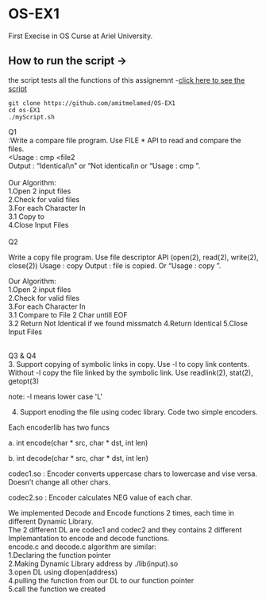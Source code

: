 
# OS-EX1
First Execise in OS Curse at Ariel University.<br />

## How to run the script ->  
the script tests all the functions of this assignemnt -[click here to see the script](https://github.com/amitmelamed/OS-EX1/blob/main/myScript.sh)
```
git clone https://github.com/amitmelamed/OS-EX1
cd os-EX1
./myScript.sh
```
Q1<br />
:Write a compare file program. Use FILE * API to read and compare the files.<br />
<Usage : cmp <file1> <file2<br />
Output : “Identical\n” or “Not identical\n or “Usage : cmp <file1> <file2>”. <br />
  <br />
Our Algorithm:<br />
  1.Open 2 input files<br />
  2.Check for valid files<br />
  3.For each Character In <file1><br />
  3.1 Copy to <file2><br />
  4.Close Input Files<br />
  <br />
 Q2<br />
  
  Write a copy file program. Use file descriptor API (open(2), read(2), write(2), close(2)) 
Usage : copy <file1><file2>
Output : file is copied. Or “Usage : copy <file1> <file2>”.
  
  Our Algorithm:<br />
  1.Open 2 input files<br />
  2.Check for valid files<br />
  3.For each Character In <file1><br />
  3.1 Compare to File 2 Char untill EOF <file2><br />
  3.2 Return Not Identical if we found missmatch
  4.Return Identical
  5.Close Input Files<br />
  <br />
  
 Q3 & Q4<br />
  3.	Support copying of symbolic links in copy. Use -l to copy link contents. Without -l copy the file linked by the symbolic link. Use readlink(2), stat(2), getopt(3)

note: -l means lower case 'L'

4.	Support enoding the file using codec library. Code two simple encoders.

Each encoderlib has two funcs 

a.	int encode(char * src, char * dst, int len)

b.	int decode(char * src, char * dst, int len)

codec1.so : Encoder converts uppercase chars to lowercase and vise versa. Doesn’t change all other chars.<br />

codec2.so : Encoder calculates NEG value of each char.<br />
  
  We implemented Decode and Encode functions 2 times, each time in different Dynamic Library.<br />
  The 2 different DL are codec1 and codec2 and they contains 2 different Implemantation to encode and decode functions.<br />
  encode.c and decode.c algorithm are similar: <br />
  1.Declaring the function pointer<br />
  2.Making Dynamic Library address by ./lib(input).so<br />
  3.open DL using dlopen(address)<br />
  4.pulling the function from our DL to our function pointer<br />
  5.call the function we created<br />
  
  
  

  
 
